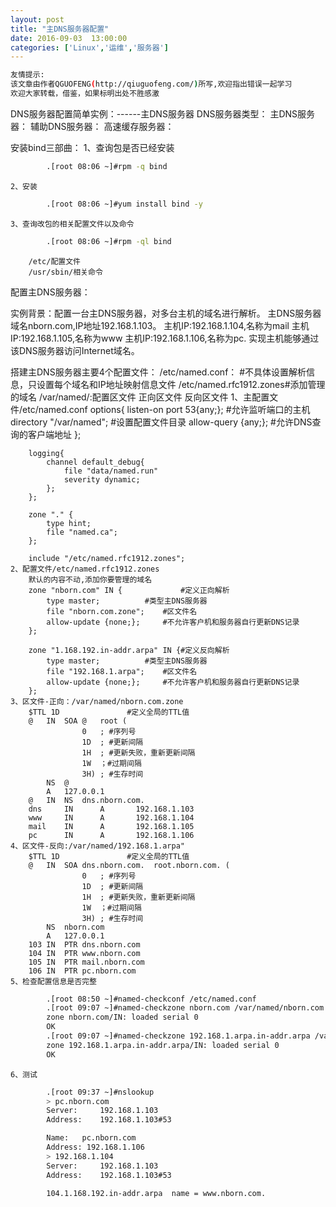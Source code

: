 ```yaml
---
layout: post
title: "主DNS服务器配置"
date: 2016-09-03  13:00:00
categories: ['Linux','运维','服务器']
---
```

```bash
友情提示:
该文章由作者QGUOFENG(http://qiuguofeng.com/)所写,欢迎指出错误一起学习
欢迎大家转载，借鉴，如果标明出处不胜感激
```

DNS服务器配置简单实例：------主DNS服务器
DNS服务器类型：
	主DNS服务器：
	辅助DNS服务器：
	高速缓存服务器：

<!--more-->
安装bind三部曲：
	1、查询包是否已经安装
```bash
		.[root 08:06 ~]#rpm -q bind
```
	2、安装
```bash
		.[root 08:06 ~]#yum install bind -y
```
	3、查询改包的相关配置文件以及命令
```bash
		.[root 08:06 ~]#rpm -ql bind
```
		/etc/配置文件
		/usr/sbin/相关命令			

配置主DNS服务器：

实例背景：配置一台主DNS服务器，对多台主机的域名进行解析。
主DNS服务器域名nborn.com,IP地址192.168.1.103。
主机IP:192.168.1.104,名称为mail
主机IP:192.168.1.105,名称为www
主机IP:192.168.1.106,名称为pc.
实现主机能够通过该DNS服务器访问Internet域名。


搭建主DNS服务器主要4个配置文件：
	/etc/named.conf：	#不具体设置解析信息，只设置每个域名和IP地址映射信息文件
	/etc/named.rfc1912.zones#添加管理的域名
	/var/named/:配置区文件
			正向区文件
			反向区文件
	1、主配置文件/etc/named.conf
		options{
			listen-on port 53{any;};  #允许监听端口的主机
			directory "/var/named";   #设置配置文件目录
			allow-query {any;};	  #允许DNS查询的客户端地址
		};	
		
		logging{
			channel default_debug{
				file "data/named.run"
				severity dynamic;
			};
		};

		zone "." {
			type hint;
			file "named.ca";
		};
		
		include "/etc/named.rfc1912.zones";
	2、配置文件/etc/named.rfc1912.zones
		默认的内容不动,添加你要管理的域名
		zone "nborn.com" IN {             #定义正向解析
			type master;		  #类型主DNS服务器
			file "nborn.com.zone";	  #区文件名
			allow-update {none;};	  #不允许客户机和服务器自行更新DNS记录
		};

		zone "1.168.192.in-addr.arpa" IN {#定义反向解析
			type master;		  #类型主DNS服务器
			file "192.168.1.arpa";	  #区文件名
			allow-update {none;};	  #不允许客户机和服务器自行更新DNS记录
		};
	3、区文件-正向：/var/named/nborn.com.zone
		$TTL 1D				  #定义全局的TTL值
		@	IN	SOA	@	root (
					0	; #序列号
					1D	; #更新间隔
					1H	; #更新失败，重新更新间隔
					1W	；#过期间隔
					3H)	; #生存时间
			NS	@
			A	127.0.0.1
		@	IN	NS	dns.nborn.com.	
		dns     IN      A       192.168.1.103
		www     IN      A       192.168.1.104
		mail    IN      A       192.168.1.105
		pc      IN      A       192.168.1.106
	4、区文件-反向:/var/named/192.168.1.arpa"
		$TTL 1D				  #定义全局的TTL值
		@	IN	SOA	dns.nborn.com.	root.nborn.com. (
					0	; #序列号
					1D	; #更新间隔
					1H	; #更新失败，重新更新间隔
					1W	；#过期间隔
					3H)	; #生存时间
			NS	nborn.com	
			A	127.0.0.1
		103	IN	PTR	dns.nborn.com
		104	IN	PTR	www.nborn.com	
		105	IN	PTR	mail.nborn.com
		106	IN	PTR	pc.nborn.com
	5、检查配置信息是否完整
```bash
		.[root 08:50 ~]#named-checkconf /etc/named.conf 
		.[root 09:07 ~]#named-checkzone nborn.com /var/named/nborn.com.zone 
		zone nborn.com/IN: loaded serial 0
		OK
		.[root 09:07 ~]#named-checkzone 192.168.1.arpa.in-addr.arpa /var/named  /192.168.1.arpa 
		zone 192.168.1.arpa.in-addr.arpa/IN: loaded serial 0
		OK
```
	6、测试
```bash
		.[root 09:37 ~]#nslookup 
		> pc.nborn.com
		Server:		192.168.1.103
		Address:	192.168.1.103#53

		Name:	pc.nborn.com
		Address: 192.168.1.106
		> 192.168.1.104
		Server:		192.168.1.103
		Address:	192.168.1.103#53

		104.1.168.192.in-addr.arpa	name = www.nborn.com.
```
